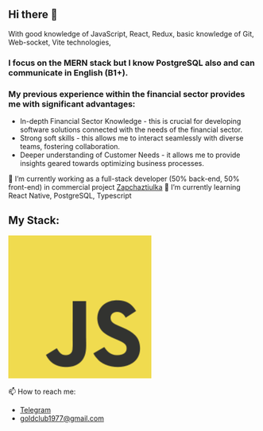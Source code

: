 ## Hi there 👋

With good knowledge of JavaScript, React, Redux, basic knowledge of Git, Web-socket, Vite technologies, 
### I focus on the MERN stack but I know PostgreSQL also and can communicate in English (B1+).

### My previous experience within the financial sector provides me with significant advantages:
- In-depth Financial Sector Knowledge - this is crucial for developing software solutions connected with the needs of the financial sector.
- Strong soft skills - this allows me to interact seamlessly with diverse teams, fostering collaboration.
- Deeper understanding of Customer Needs - it allows me to provide insights geared towards optimizing business processes.

🔭 I’m currently working as a full-stack developer (50% back-end, 50% front-end) in commercial project [Zapchaztiulka](https://github.com/Zapchaztiulka)
🌱 I’m currently learning React Native, PostgreSQL, Typescript

## My Stack:
![](https://raw.githubusercontent.com/github/explore/80688e429a7d4ef2fca1e82350fe8e3517d3494d/topics/javascript/javascript.png)

📫 How to reach me:
- [Telegram](https://t/me/Bayraktar_OK)
- goldclub1977@gmail.com
  

